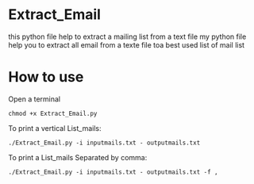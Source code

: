 # Extract_Email
this python file help to extract a mailing list from a text file 
my python file help you to extract all email from a texte file toa best used list of mail list 

# How to use 

Open a terminal

    chmod +x Extract_Email.py

To print a vertical List_mails:

    ./Extract_Email.py -i inputmails.txt - outputmails.txt

To print a List_mails Separated by comma:

    ./Extract_Email.py -i inputmails.txt - outputmails.txt -f ,
